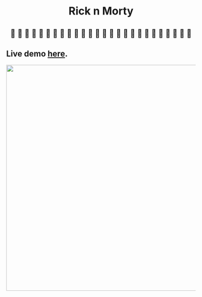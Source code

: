 # <h1 align='center'>Rick n Morty</h1>
<h2 align='center'>🧬 🧪 🚀 🧬 🧪 🚀 🧬 🧪 🚀 🧬 🧪 🚀 🧬 🧪 🚀 🧬 🧪 🚀 🧬 🧪 🚀 🧬 🧪 🚀 🧬 🧪</h2>

## Live demo [here](https://luciabrumnich.github.io/react-rick-n-morty/).



<div align='center'>
<img align='center' width=600px src="https://media.giphy.com/media/3o7TKEc156FfMCbAty/giphy.gif" frameBorder="0" class="giphy-embed" allowFullScreen/></div>

